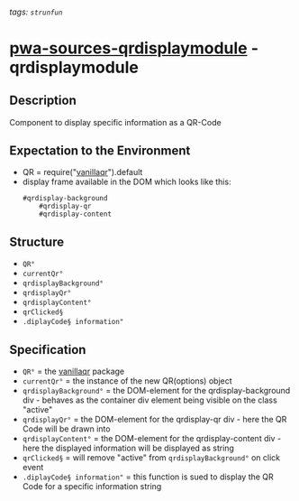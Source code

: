 ###### tags: `strunfun`

# [pwa-sources-qrdisplaymodule](https://github.com/JhonnyJason/pwa-sources-qrdisplaymodule) - qrdisplaymodule

## Description
Component to display specific information as a QR-Code

## Expectation to the Environment
- QR = require("[vanillaqr](https://www.npmjs.com/package/vanillaqr)").default
- display frame available in the DOM which looks like this:
    ```pug
    #qrdisplay-background
        #qrdisplay-qr
        #qrdisplay-content
    ```

## Structure
- `QR°`
- `currentQr°`
- `qrdisplayBackground°`
- `qrdisplayQr°`
- `qrdisplayContent°`
- `qrClicked§`
- `.diplayCode§ information"`

## Specification
- `QR°` = the [vanillaqr](https://www.npmjs.com/package/vanillaqr) package
- `currentQr°` = the instance of the new QR(options) object
- `qrdisplayBackground°` = the DOM-element for the qrdisplay-background div - behaves as the container div element being visible on the class "active"
- `qrdisplayQr°` = the DOM-element for the qrdisplay-qr div - here the QR Code will be drawn into
- `qrdisplayContent°` = the DOM-element for the qrdisplay-content div - here the displayed information will be displayed as string
- `qrClicked§` = will remove "active" from `qrdisplayBackground°` on click event
- `.diplayCode§ information"` = this function is sued to display the QR Code for a specific information string
